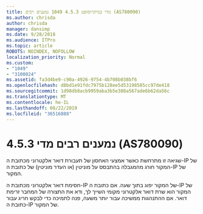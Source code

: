 ```yaml
---
title: מדי במיקרוסופט 4.5.3 1049 נמענים רבים (AS780090)
ms.author: chrisda
author: chrisda
manager: dansimp
ms.date: 9/28/2018
ms.audience: ITPro
ms.topic: article
ROBOTS: NOINDEX, NOFOLLOW
localization_priority: Normal
ms.custom:
- "1049"
- "3100024"
ms.assetid: fa3d4be9-c90a-4926-9754-4b708b038bf6
ms.openlocfilehash: d8bd1e91fdc7975b128ee5d53198585cc97de418
ms.sourcegitcommit: 1d98db8acb9959aba3b5e308a567ade6b62da56c
ms.translationtype: MT
ms.contentlocale: he-IL
ms.lasthandoff: 08/22/2019
ms.locfileid: "36516888"
---
```

# <a name="453-too-many-recipients-as780090"></a>4.5.3 נמענים רבים מדי (AS780090)

שגיאה זו מתרחשת כאשר אמצעי האחסון של תעבורת דואר אלקטרוני מכתובת ה-IP של המקור חורג מהמגבלה בהתבסס על מוניטין (או העדר מוניטין) של כתובת ה-IP של המקור.

חסימת דואר אלקטרוני מכתובת ה-IP של המקור יפוג בתוך שעה. אם כתובת ה-IP של המקור הוא שרת דואר אלקטרוני מקומי השייך לך, ודא את התצורה של המחבר זרימת דואר. אם ההתנהגות ממשיכה עבור יותר משעה, פנה לתמיכה כדי לבקש חריג עבור כתובת ה-IP של המקור.
